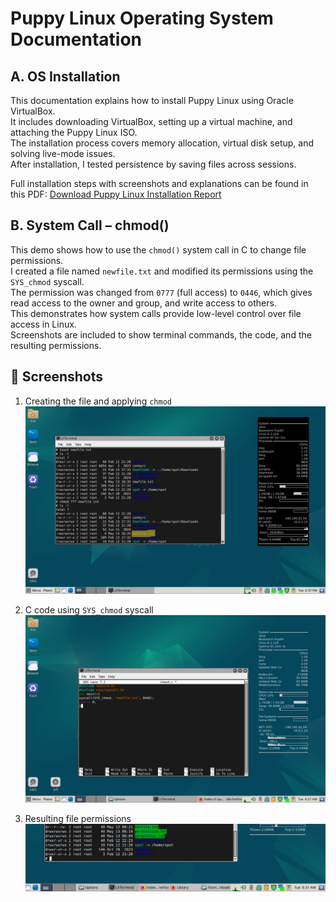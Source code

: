 # Puppy Linux Operating System Documentation 

## A. OS Installation
This documentation explains how to install Puppy Linux using Oracle VirtualBox.  
It includes downloading VirtualBox, setting up a virtual machine, and attaching the Puppy Linux ISO.  
The installation process covers memory allocation, virtual disk setup, and solving live-mode issues.  
After installation, I tested persistence by saving files across sessions.  

 Full installation steps with screenshots and explanations can be found in this PDF: [Download Puppy Linux Installation Report](Puppy_Linux_Installation.pdf)

## B. System Call – chmod()

This demo shows how to use the `chmod()` system call in C to change file permissions.  
I created a file named `newfile.txt` and modified its permissions using the `SYS_chmod` syscall.  
The permission was changed from `0777` (full access) to `0446`, which gives read access to the owner and group, and write access to others.  
This demonstrates how system calls provide low-level control over file access in Linux.  
Screenshots are included to show terminal commands, the code, and the resulting permissions.

## 📸 Screenshots

1. Creating the file and applying `chmod`  
   ![Step 1](./SYS1.png)

2. C code using `SYS_chmod` syscall  
   ![Step 2](./SYS2.png)

3. Resulting file permissions  
   ![Step 3](./SYS3.png)

